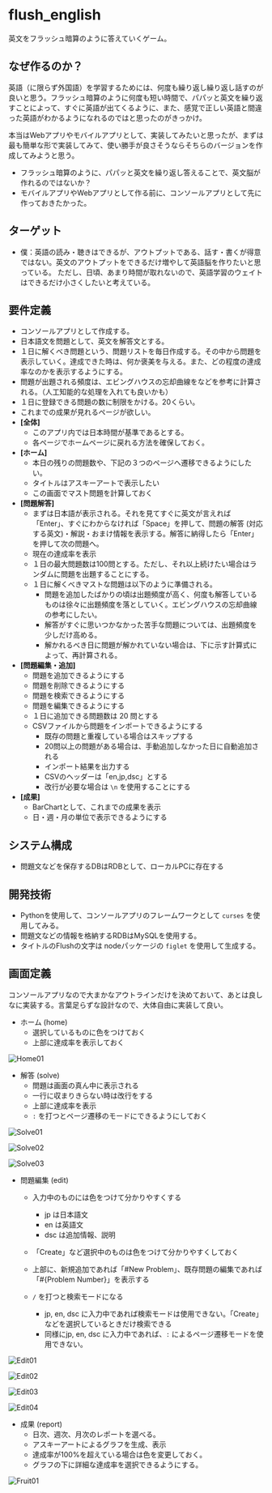 # flush_english

英文をフラッシュ暗算のように答えていくゲーム。



## なぜ作るのか？

英語（に限らず外国語）を学習するためには、何度も繰り返し繰り返し話すのが良いと思う。フラッシュ暗算のように何度も短い時間で、パパッと英文を繰り返すことによって、すぐに英語が出てくるように、また、感覚で正しい英語と間違った英語がわかるようになれるのではと思ったのがきっかけ。

本当はWebアプリやモバイルアプリとして、実装してみたいと思ったが、まずは最も簡単な形で実装してみて、使い勝手が良さそうならそちらのバージョンを作成してみようと思う。

- フラッシュ暗算のように、パパッと英文を繰り返し答えることで、英文脳が作れるのではないか？
- モバイルアプリやWebアプリとして作る前に、コンソールアプリとして先に作っておきたかった。



## ターゲット

- 僕：英語の読み・聴きはできるが、アウトプットである、話す・書くが得意ではない。英文のアウトプットをできるだけ増やして英語脳を作りたいと思っている。
  ただし、日頃、あまり時間が取れないので、英語学習のウェイトはできるだけ小さくしたいと考えている。



## 要件定義

- コンソールアプリとして作成する。
- 日本語文を問題として、英文を解答文とする。
- １日に解くべき問題という、問題リストを毎日作成する。その中から問題を表示していく。達成できた時は、何か褒美を与える。また、どの程度の達成率なのかを表示するようにする。
- 問題が出題される頻度は、エビングハウスの忘却曲線をなどを参考に計算される。（人工知能的な処理を入れても良いかも）
- １日に登録できる問題の数に制限をかける。20くらい。
- これまでの成果が見れるページが欲しい。
- **[全体]**
  - このアプリ内では日本時間が基準であるとする。
  - 各ページでホームページに戻れる方法を確保しておく。
- **[ホーム]**
  - 本日の残りの問題数や、下記の３つのページへ遷移できるようにしたい。
  - タイトルはアスキーアートで表示したい
  - この画面でマスト問題を計算しておく
- **[問題解答]**
  - まずは日本語が表示される。それを見てすぐに英文が言えれば「Enter」、すぐにわからなければ「Space」を押して、問題の解答 (対応する英文)・解説・おまけ情報を表示する。解答に納得したら「Enter」を押して次の問題へ。
  - 現在の達成率を表示
  - １日の最大問題数は100問とする。ただし、それ以上続けたい場合はランダムに問題を出題することにする。
  - １日に解くべきマストな問題は以下のように準備される。
    - 問題を追加したばかりの頃は出題頻度が高く、何度も解答しているものは徐々に出題頻度を落としていく。エビングハウスの忘却曲線の参考にしたい。
    - 解答がすぐに思いつかなかった苦手な問題については、出題頻度を少しだけ高める。
    - 解かれるべき日に問題が解かれていない場合は、下に示す計算式によって、再計算される。
- **[問題編集・追加]**
  - 問題を追加できるようにする
  - 問題を削除できるようにする
  - 問題を検索できるようにする
  - 問題を編集できるようにする
  - １日に追加できる問題数は 20 問とする
  - CSVファイルから問題をインポートできるようにする
    - 既存の問題と重複している場合はスキップする
    - 20問以上の問題がある場合は、手動追加しなかった日に自動追加される
    - インポート結果を出力する
    - CSVのヘッダーは「en,jp,dsc」とする
    - 改行が必要な場合は `\n` を使用することにする
- **[成果]**
  - BarChartとして、これまでの成果を表示
  - 日・週・月の単位で表示できるようにする



## システム構成

- 問題文などを保存するDBはRDBとして、ローカルPCに存在する



## 開発技術

- Pythonを使用して、コンソールアプリのフレームワークとして `curses` を使用してみる。
- 問題文などの情報を格納するRDBはMySQLを使用する。
- タイトルのFlushの文字は nodeパッケージの `figlet` を使用して生成する。



## 画面定義

コンソールアプリなので大まかなアウトラインだけを決めておいて、あとは良しなに実装する。言葉足らずな設計なので、大体自由に実装して良い。

- ホーム (home)
  - 選択しているものに色をつけておく
  - 上部に達成率を表示しておく

![Home01](./README.assets/Home01.png)

- 解答 (solve)
  - 問題は画面の真ん中に表示される
  - 一行に収まりきらない時は改行をする
  - 上部に達成率を表示
  - `:` を打つとページ遷移のモードにできるようにしておく

![Solve01](./README.assets/Solve01.png)

![Solve02](./README.assets/Solve02.png)

![Solve03](./README.assets/Solve03.png)

- 問題編集 (edit)
  - 入力中のものには色をつけて分かりやすくする
    - jp は日本語文
    - en は英語文
    - dsc は追加情報、説明

  - 「Create」など選択中のものは色をつけて分かりやすくしておく
  - 上部に、新規追加であれば「#New Problem」、既存問題の編集であれば「#{Problem Number}」を表示する
  - `/` を打つと検索モードになる
    - jp, en, dsc に入力中であれば検索モードは使用できない。「Create」などを選択しているときだけ検索できる
    - 同様にjp, en, dsc に入力中であれば、`:` によるページ遷移モードを使用できない。


![Edit01](./README.assets/Edit01.png)

![Edit02](./README.assets/Edit02.png)

![Edit03](./README.assets/Edit03.png)

![Edit04](./README.assets/Edit04.png)

- 成果 (report)
  - 日次、週次、月次のレポートを選べる。
  - アスキーアートによるグラフを生成、表示
  - 達成率が100%を超えている場合は色を変更しておく。
  - グラフの下に詳細な達成率を選択できるようにする。


![Fruit01](./README.assets/Fruit01.png)
